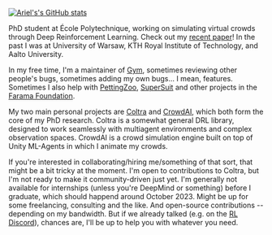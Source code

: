[![Ariel's's GitHub stats](https://github-readme-stats.vercel.app/api?username=RedTachyon&count_private=true&include_all_commits=true&show_icons=true&theme=algolia)](https://github.com/anuraghazra/github-readme-stats)

PhD student at École Polytechnique, working on simulating virtual crowds through Deep Reinforcement Learning. Check out my [recent paper](https://arxiv.org/abs/2203.04735)! In the past I was at University of Warsaw, KTH Royal Institute of Technology, and Aalto University.

In my free time, I'm a maintainer of [Gym](https://github.com/openai/gym), sometimes reviewing other people's bugs, sometimes adding my own bugs... I mean, features. Sometimes I also help with [PettingZoo](https://github.com/Farama-Foundation/PettingZoo), [SuperSuit](https://github.com/Farama-Foundation/SuperSuit) and other projects in the [Farama Foundation](https://farama.org/).

My two main personal projects are [Coltra](https://github.com/RedTachyon/coltra-rl) and [CrowdAI](https://github.com/RedTachyon/CrowdAI), which both form the core of my PhD research. Coltra is a somewhat general DRL library, designed to work seamlessly with multiagent environments and complex observation spaces. CrowdAI is a crowd simulation engine built on top of Unity ML-Agents in which I animate my crowds.

If you're interested in collaborating/hiring me/something of that sort, that might be a bit tricky at the moment. I'm open to contributions to Coltra, but I'm not ready to make it community-driven just yet. I'm generally not available for internships (unless you're DeepMind or something) before I graduate, which should happend around October 2023. Might be up for some freelancing, consulting and the like. And open-source contributions -- depending on my bandwidth. But if we already talked (e.g. on the [RL Discord](https://discord.gg/FJZnzTENRp)), chances are, I'll be up to help you with whatever you need.

<!--
**RedTachyon/redtachyon** is a ✨ _special_ ✨ repository because its `README.md` (this file) appears on your GitHub profile.

Here are some ideas to get you started:

- 🔭 I’m currently working on ...
- 🌱 I’m currently learning ...
- 👯 I’m looking to collaborate on ...
- 🤔 I’m looking for help with ...
- 💬 Ask me about ...
- 📫 How to reach me: ...
- 😄 Pronouns: ...
- ⚡ Fun fact: ...
-->
